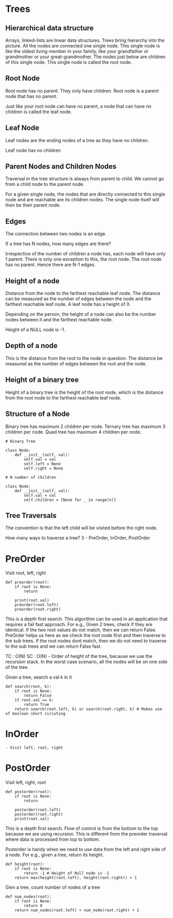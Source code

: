 # Trees

## Hierarchical data structure

Arrays, linked-lists are linear data structures. Trees bring hierarchy into the picture. All the nodes are connected one single node. This single node is like the oldest living member in your family, like your grandfather or grandmother or your great-grandmother. The nodes just below are children of this single node. This single node is called the root node.  

## Root Node

Root node has no parent. They only have children. Root node is a parent node that has no parent. 

Just like your root node can have no parent, a node that can have no children is called the leaf node.

## Leaf Node

Leaf nodes are the ending nodes of a tree as they have no children. 

Leaf node has no children

## Parent Nodes and Children Nodes

Traversal in the tree structure is always from parent to child. We cannot go from a child node to the parent node. 

For a given single node, the nodes that are directly connected to this single node and are reachable are its children nodes. The single node itself will then be their parent node.

## Edges

The connection between two nodes is an edge. 

If a tree has N nodes, how many edges are there? 

Irrespective of the number of children a node has, each node will have only 1 parent. There is only one exception to this, the root node. The root node has no parent. Hence there are N-1 edges. 

## Height of a node

Distance from the node to the farthest reachable leaf node. The distance can be measured as the number of edges between the node and the farthest reachable leaf node. A leaf node has a height of 0.

Depending on the person, the height of a node can also be the number nodes between it and the farthest reachable node.

Height of a NULL node is -1.

## Depth of a node

This is the distance from the root to the node in question. The distance be measured as the number of edges between the root and the node.

## Height of a binary tree

Height of a binary tree is the height of the root node, which is the distance from the root node to the farthest reachable leaf node.

## Structure of a Node

Binary tree has maximum 2 children per node. Ternary tree has maximum 3 children per node. Quad tree has maximum 4 children per node.

```
# Binary Tree

class Node:
    def __init__(self, val):
        self.val = val
        self.left = None
        self.right = None
```

```
# N number of children

class Node:
    def __init__(self, val):
        self.val = val
        self.children = [None for _ in range(n)]
```

## Tree Traversals

The convention is that the left child will be visited before the right node. 

How many ways to traverse a tree? 3 - PreOrder, InOrder, PostOrder

# PreOrder

Visit root, left, right
```
def preorder(root):
    if root is None:
        return

    print(root.val)
    preorder(root.left)
    preorder(root.right)
```
This is a depth first search. This algorithm can be used in an application that requires a fail fast approach. For e.g., Given 2 trees, check if they are identical. If the two root values do not match, then we can return False. PreOrder helps us here as we check the root node first and then traverse to the sub trees. If the root nodes dont match, then we do not need to traverse to the sub trees and we can return False fast.

TC : O(N)
SC : O(N) - Order of height of the tree, because we use the recursion stack. In the worst case scenario, all the nodes will be on one side of the tree.

Given a tree, search a val k in it
```
def search(root, k):
    if root is None:
        return False
    if root.val == k:
        return True
    return search(root.left, k) or search(root.right, k) # Makes use of boolean short circuting
```

# InOrder
    - Visit left, root, right

# PostOrder

Visit left, right, root
```
def postorder(root):
    if root is None:
        return

    postorder(root.left)
    postorder(root.right)
    print(root.val)
```
This is a depth first search. Flow of control is from the bottom to the top because we are using recursion. This is different from the preorder traversal where data is processed from top to bottom.  

Postorder is handy when we need to use data from the left and right side of a node. 
For e.g., given a tree, return its height. 
```
def height(root):
    if root is None:
        return -1 # Height of Null node is -1
    return max(height(root.left), height(root.right)) + 1
```
Gien a tree, count number of nodes of a tree
```
def num_nodes(root):
    if root is None:
        return 0
    return num_nodes(root.left) + num_node(root.right) + 1
```




